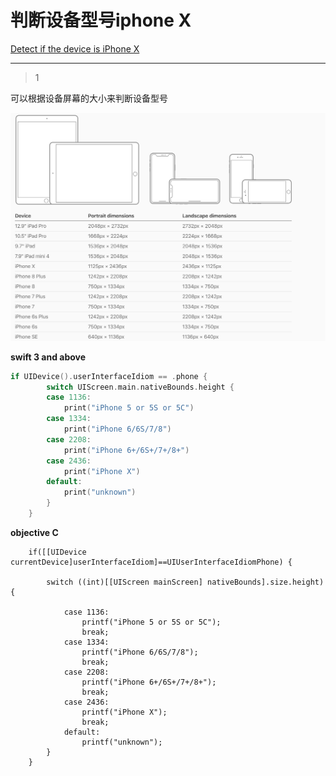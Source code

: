 # 判断设备型号iphone X
[Detect if the device is iPhone X](https://stackoverflow.com/questions/46192280/detect-if-the-device-is-iphone-x)

___



> 1

可以根据设备屏幕的大小来判断设备型号

![img](/images/09.png)

**swift 3 and above**

```swift
if UIDevice().userInterfaceIdiom == .phone {
        switch UIScreen.main.nativeBounds.height {
        case 1136:
            print("iPhone 5 or 5S or 5C")
        case 1334:
            print("iPhone 6/6S/7/8")
        case 2208:
            print("iPhone 6+/6S+/7+/8+")
        case 2436:
            print("iPhone X")
        default:
            print("unknown")
        }
    }
```

**objective C**

```objc
    if([[UIDevice currentDevice]userInterfaceIdiom]==UIUserInterfaceIdiomPhone) {

        switch ((int)[[UIScreen mainScreen] nativeBounds].size.height) {

            case 1136:
                printf("iPhone 5 or 5S or 5C");
                break;
            case 1334:
                printf("iPhone 6/6S/7/8");
                break;
            case 2208:
                printf("iPhone 6+/6S+/7+/8+");
                break;
            case 2436:
                printf("iPhone X");
                break;
            default:
                printf("unknown");
        }
    }
```